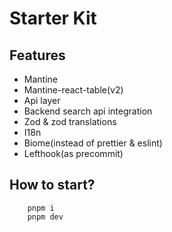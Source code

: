 # Starter Kit

## Features

- Mantine
- Mantine-react-table(v2)
- Api layer
- Backend search api integration
- Zod & zod translations
- I18n
- Biome(instead of prettier & eslint)
- Lefthook(as precommit)

## How to start?

```shell
    pnpm i
    pnpm dev
```
